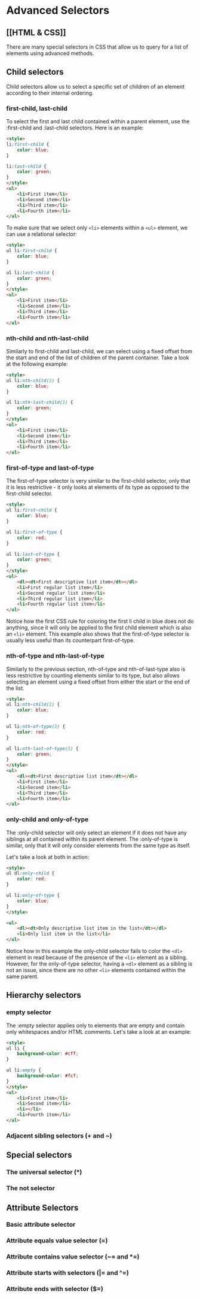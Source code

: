 # Advanced Selectors
[[HTML & CSS]]
---

There are many special selectors in CSS that allow us to query for a list of elements using advanced methods.

## Child selectors

Child selectors allow us to select a specific set of children of an element according to their internal ordering.

### first-child, last-child

To select the first and last child contained within a parent element, use the :first-child and :last-child selectors. Here is an example:

```html
<style>
li:first-child {
    color: blue;
}

li:last-child {
    color: green;
}
</style>
<ul>
    <li>First item</li>
    <li>Second item</li>
    <li>Third item</li>
    <li>Fourth item</li>
</ul>
```

To make sure that we select only `<li>` elements within a `<ul>` element, we can use a relational selector:

```html
<style>
ul li:first-child {
    color: blue;
}

ul li:last-child {
    color: green;
}
</style>
<ul>
    <li>First item</li>
    <li>Second item</li>
    <li>Third item</li>
    <li>Fourth item</li>
</ul>
```

### nth-child and nth-last-child

Similarly to first-child and last-child, we can select using a fixed offset from the start and end of the list of children of the parent container. Take a look at the following example:

```html
<style>
ul li:nth-child(2) {
    color: blue;
}

ul li:nth-last-child(2) {
    color: green;
}
</style>
<ul>
    <li>First item</li>
    <li>Second item</li>
    <li>Third item</li>
    <li>Fourth item</li>
</ul>
```

### first-of-type and last-of-type

The first-of-type selector is very similar to the first-child selector, only that it is less restrictive - it only looks at elements of its type as opposed to the first-child selector.  

```html
<style>
ul li:first-child {
    color: blue;
}

ul li:first-of-type {
    color: red;
}

ul li:last-of-type {
    color: green;
}
</style>
<ul>
    <dl><dt>First descriptive list item</dt></dl>
    <li>First regular list item</li>
    <li>Second regular list item</li>
    <li>Third regular list item</li>
    <li>Fourth regular list item</li>
</ul>
```

Notice how the first CSS rule for coloring the first li child in blue does not do anything, since it will only be applied to the first child element which is also an `<li>` element. This example also shows that the first-of-type selector is usually less useful than its counterpart first-of-type.

### nth-of-type and nth-last-of-type

Similarly to the previous section, nth-of-type and nth-of-last-type also is less restrictive by counting elements similar to its type, but also allows selecting an element using a fixed offset from either the start or the end of the list.

```html
<style>
ul li:nth-child(2) {
    color: blue;
}

ul li:nth-of-type(2) {
    color: red;
}

ul li:nth-last-of-type(2) {
    color: green;
}
</style>
<ul>
    <dl><dt>First descriptive list item</dt></dl>
    <li>First item</li>
    <li>Second item</li>
    <li>Third item</li>
    <li>Fourth item</li>
</ul>
```

### only-child and only-of-type

The :only-child selector will only select an element if it does not have any siblings at all contained within its parent element. The :only-of-type is similar, only that it will only consider elements from the same type as itself.

Let's take a look at both in action:

```html
<style>
ul dl:only-child {
    color: red;
}

ul li:only-of-type {
    color: blue;
}
</style>

<ul>
    <dl><dt>Only descriptive list item in the list</dt></dl>
    <li>Only list item in the list</li>
</ul>
```

Notice how in this example the only-child selector fails to color the `<dl>` element in read because of the presence of the `<li>` element as a sibling. However, for the only-of-type selector, having a `<dl>` element as a sibling is not an issue, since there are no other `<li>` elements contained within the same parent.

## Hierarchy selectors

### empty selector

The :empty selector applies only to elements that are empty and contain only whitespaces and/or HTML comments. Let's take a look at an example:

```html
<style>
ul li {
    background-color: #cff;
}

ul li:empty {
    background-color: #fcf;
}
</style>
<ul>
    <li>First item</li>
    <li>Second item</li>
    <li></li>
    <li>Fourth item</li>
</ul>
```

### Adjacent sibling selectors (+ and ~)

## Special selectors

### The universal selector (*)

### The not selector

## Attribute Selectors

### Basic attribute selector

### Attribute equals value selector (=)

### Attribute contains value selector (~= and *=)

### Attribute starts with selectors (|= and ^=)

### Attribute ends with selector ($=)